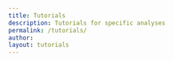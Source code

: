 ```yaml
---
title: Tutorials
description: Tutorials for specific analyses
permalink: /tutorials/
author:
layout: tutorials
---
```

